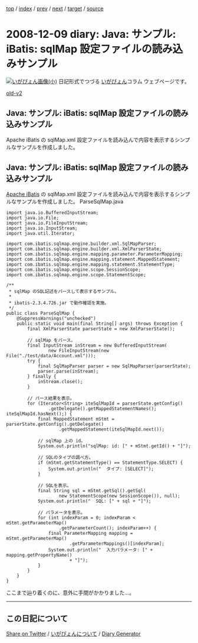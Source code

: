 [top](https://igapyon.github.io/diary/) 
 / [index](https://igapyon.github.io/diary/2008/index.html) 
 / [prev](https://igapyon.github.io/diary/2008/ig081130.html) 
 / [next](https://igapyon.github.io/diary/2008/ig081210.html) 
 / [target](https://igapyon.github.io/diary/2008/ig081209.html) 
 / [source](https://github.com/igapyon/diary/blob/gh-pages/2008/ig081209.html.src.md) 

2008-12-09 diary: Java: サンプル: iBatis: sqlMap 設定ファイルの読み込みサンプル
=====================================================================================================
[![いがぴょん画像(小)](https://igapyon.github.io/diary/images/iga200306s.jpg "いがぴょん")](https://igapyon.github.io/diary/memo/memoigapyon.html) 日記形式でつづる [いがぴょん](https://igapyon.github.io/diary/memo/memoigapyon.html)コラム ウェブページです。

[old-v2](ig081209-orig.html)

## Java: サンプル: iBatis: sqlMap 設定ファイルの読み込みサンプル

Apache iBatis の sqlMap.xml 設定ファイルを読み込んで内容を表示するシンプルなサンプルを作成しました。


## Java: サンプル: iBatis: sqlMap 設定ファイルの読み込みサンプル

[Apache iBatis](http://ibatis.apache.org/) の sqlMap.xml 設定ファイルを読み込んで内容を表示するシンプルなサンプルを作成しました。
ParseSqlMap.java

      
```
import java.io.BufferedInputStream;
import java.io.File;
import java.io.FileInputStream;
import java.io.InputStream;
import java.util.Iterator;

import com.ibatis.sqlmap.engine.builder.xml.SqlMapParser;
import com.ibatis.sqlmap.engine.builder.xml.XmlParserState;
import com.ibatis.sqlmap.engine.mapping.parameter.ParameterMapping;
import com.ibatis.sqlmap.engine.mapping.statement.MappedStatement;
import com.ibatis.sqlmap.engine.mapping.statement.StatementType;
import com.ibatis.sqlmap.engine.scope.SessionScope;
import com.ibatis.sqlmap.engine.scope.StatementScope;

/**
 * sqlMap のSQL記述をパースして表示するサンプル。
 * 
 * ibatis-2.3.4.726.jar で動作確認を実施。
 */
public class ParseSqlMap {
    @SuppressWarnings("unchecked")
    public static void main(final String[] args) throws Exception {
        final XmlParserState parserState = new XmlParserState();

        // sqlMap をパース。
        final InputStream inStream = new BufferedInputStream(
                new FileInputStream(new File("./test/data/Account.xml")));
        try {
            final SqlMapParser parser = new SqlMapParser(parserState);
            parser.parse(inStream);
        } finally {
            inStream.close();
        }

        // パース結果を表示。
        for (Iterator<String> iteSqlMapId = parserState.getConfig()
                .getDelegate().getMappedStatementNames(); iteSqlMapId.hasNext();) {
            final MappedStatement mStmt = parserState.getConfig().getDelegate()
                    .getMappedStatement(iteSqlMapId.next());

            // sqlMap 上の id。
            System.out.println("sqlMap: id: [" + mStmt.getId() + "]");

            // SQLのタイプの調べ方。
            if (mStmt.getStatementType() == StatementType.SELECT) {
                System.out.println("  タイプ: [SELECT]");
            }

            // SQLを表示。
            final String sql = mStmt.getSql().getSql(
                    new StatementScope(new SessionScope()), null);
            System.out.println("  SQL: [" + sql + "]");

            // パラメータを表示。
            for (int indexParam = 0; indexParam < mStmt.getParameterMap()
                    .getParameterCount(); indexParam++) {
                final ParameterMapping mapping = mStmt.getParameterMap()
                        .getParameterMappings()[indexParam];
                System.out.println("  入力パラメータ: [" + mapping.getPropertyName()
                        + "]");
            }
        }
    }
}
```

      

ここまで辿り着くのに、意外に手間がかかりました…。

----------------------------------------------------------------------------------------------------

## この日記について

[Share on Twitter](https://twitter.com/intent/tweet?hashtags=igapyon%2Cdiary%2C%E3%81%84%E3%81%8C%E3%81%B4%E3%82%87%E3%82%93&text=%E3%81%93%E3%81%AE%E6%97%A5%E8%A8%98%E3%81%AB%E3%81%A4%E3%81%84%E3%81%A6&url=https%3A%2F%2Figapyon.github.io%2Fdiary%2Ftemplate-footer) / [いがぴょんについて](https://igapyon.github.io/diary/memo/memoigapyon.html) / [Diary Generator](https://github.com/igapyon/igapyonv3)
